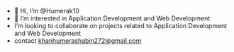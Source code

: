 - 👋 Hi, I’m @Humerak10
- 👀 I’m interested in Application Development and Web Development
-  I’m looking to collaborate on projects related to Application Development and Web Development
- contact khanhumerashabin272@gmail.com

<!---
Humerak10/Humerak10 is a ✨ special ✨ repository because its `README.md` (this file) appears on your GitHub profile.
You can click the Preview link to take a look at your changes.
--->
